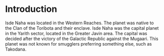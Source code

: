 # Introduction
Isde Naha was located in the Western Reaches.
The planet was native to the Clan of the Toribota and their enclave.
Isde Naha was the capital planet in the Yarith sector, located in the Greater Javin area.
The capital was decided after the victory of the Galactic Republic against the Mugaari.
This planet was not known for smugglers preferring something else, such as Takodana.